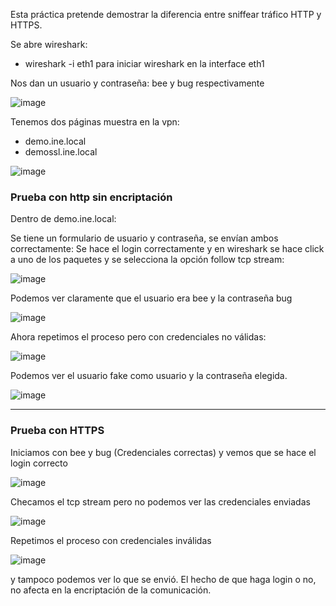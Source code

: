Esta práctica pretende demostrar la diferencia entre sniffear tráfico HTTP y HTTPS.

Se abre wireshark: 
- wireshark -i eth1  para iniciar wireshark en la interface eth1

Nos dan un usuario y contraseña: 
bee y bug respectivamente

![image](https://user-images.githubusercontent.com/44788583/151722407-701d59c8-3fad-4b73-ad2c-3ae0a69e5a91.png)

Tenemos dos páginas muestra en la vpn:
- demo.ine.local
- demossl.ine.local

![image](https://user-images.githubusercontent.com/44788583/151722437-9aafdd77-45a5-4125-9e36-050bb7fa4072.png)

### Prueba con http sin encriptación

Dentro de demo.ine.local: 

Se tiene un formulario de usuario y contraseña, se envían ambos correctamente:
Se hace el login correctamente y en wireshark se hace click a uno de los paquetes y se selecciona la opción follow tcp stream:

![image](https://user-images.githubusercontent.com/44788583/151722629-d4362188-c8fb-45b8-b331-f4692eb5b51a.png)

Podemos ver claramente que el usuario era bee y la contraseña bug

![image](https://user-images.githubusercontent.com/44788583/151722647-c0a86f57-ef54-4753-afb1-3cd4b6e7146f.png)

Ahora repetimos el proceso pero con credenciales no válidas:

![image](https://user-images.githubusercontent.com/44788583/151722676-6cbc2481-a64c-4cd0-821d-102577725acc.png)

Podemos ver el usuario fake como usuario y la contraseña elegida.

![image](https://user-images.githubusercontent.com/44788583/151722696-254b219f-ba31-4a5b-a26b-d8f9c73fab77.png)

-----

### Prueba con HTTPS

Iniciamos con bee y bug (Credenciales correctas) y vemos que se hace el login correcto

![image](https://user-images.githubusercontent.com/44788583/151722721-5141873d-3eb6-4934-9d36-59c83bcde24e.png)

Checamos el tcp stream pero no podemos ver las credenciales enviadas


![image](https://user-images.githubusercontent.com/44788583/151722731-b3ce155d-210e-4063-aaac-73d19bac1bce.png)

Repetimos el proceso con credenciales inválidas

![image](https://user-images.githubusercontent.com/44788583/151722762-42503b16-678b-4280-8fd1-23621faf5091.png)

y tampoco podemos ver lo que se envió. El hecho de que haga login o no, no afecta en la encriptación de la comunicación.


